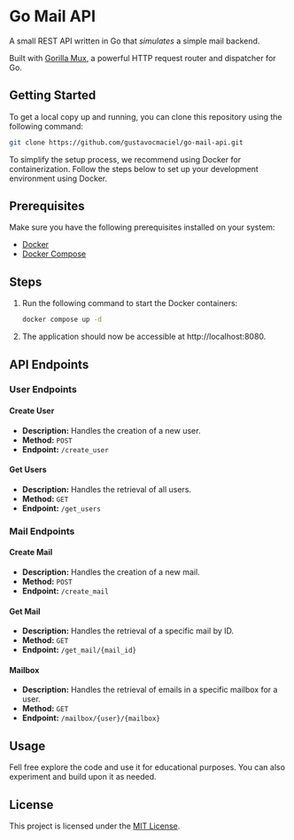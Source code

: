 # Go Mail API

A small REST API  written in Go that *simulates* a simple mail backend.

Built with [Gorilla Mux](https://github.com/gorilla/mux), a powerful HTTP request router and dispatcher for Go.


## Getting Started

To get a local copy up and running, you can clone this repository using the following command:

```bash
git clone https://github.com/gustavocmaciel/go-mail-api.git
```

To simplify the setup process, we recommend using Docker for containerization. Follow the steps below to set up your development environment using Docker.

## Prerequisites

Make sure you have the following prerequisites installed on your system:

- [Docker](https://www.docker.com/get-started)
- [Docker Compose](https://docs.docker.com/compose/install/)

## Steps
1. Run the following command to start the Docker containers:

   ```bash
   docker compose up -d
   ```

2. The application should now be accessible at http://localhost:8080.



## API Endpoints

### User Endpoints

#### Create User

- **Description:** Handles the creation of a new user.
- **Method:** `POST`
- **Endpoint:** `/create_user`

#### Get Users

- **Description:** Handles the retrieval of all users.
- **Method:** `GET`
- **Endpoint:** `/get_users`

### Mail Endpoints

#### Create Mail

- **Description:** Handles the creation of a new mail.
- **Method:** `POST`
- **Endpoint:** `/create_mail`

#### Get Mail

- **Description:** Handles the retrieval of a specific mail by ID.
- **Method:** `GET`
- **Endpoint:** `/get_mail/{mail_id}`

#### Mailbox

- **Description:** Handles the retrieval of emails in a specific mailbox for a user.
- **Method:** `GET`
- **Endpoint:** `/mailbox/{user}/{mailbox}`

## Usage

Fell free explore the code and use it for educational purposes. You can also experiment and build upon it as needed.

## License

This project is licensed under the [MIT License](LICENSE).
